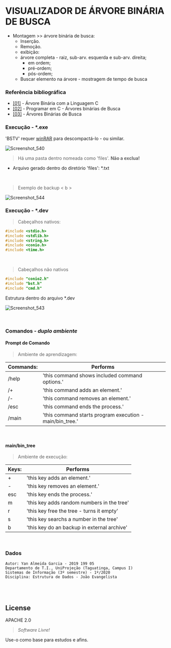 # VISUALIZADOR DE ÁRVORE BINÁRIA DE BUSCA
- Montagem >> árvore binária de busca:
	- Inserção.
	- Remoção.
	- exibição: 
	- árvore completa - raiz, sub-arv. esquerda e sub-arv. direita;
	    - em ordem;
	    - pré-ordem;
	    - pós-ordem;					
	- Buscar elemento na árvore - mostragem de tempo de busca

### Referência bibliográfica
* [[01]](http://ninjacode.com.br/arvore-binaria-com-a-linguagem-c/) - Árvore Binária com a Linguagem C
* [[02]](https://pt.wikibooks.org/wiki/Programar_em_C/%C3%81rvores_bin%C3%A1rias_de_Busca) - Programar em C - Árvores binárias de Busca
* [[03]](https://www.cin.ufpe.br/~dmrac/aula%20de%20arvore%20binaria%20de%20busca.pdf) - Árvores Binárias de Busca
### Execução - *.exe

'BSTV' requer [winRAR](https://www.win-rar.com/start.html?&L=0) para descompactá-lo - ou similar.

![Screenshot_540](https://user-images.githubusercontent.com/56321281/77133936-b9284a80-6a43-11ea-91b4-e91c511b6ede.png)

> Há uma pasta dentro nomeada como 'files'. **Não a exclua!**

- Arquivo gerado dentro do diretório 'files': *.txt

<br>

> Exemplo de backup < b >

![Screenshot_544](https://user-images.githubusercontent.com/56321281/77137254-e4169c80-6a4b-11ea-923a-f6d23ee12bcb.png)

### Execução - *.dev

> Cabeçalhos nativos:

```c
#include <stdio.h>
#include <stdlib.h>
#include <string.h>
#include <conio.h>
#include <time.h>
```
<br>

> Cabeçalhos não nativos

```c
#include "conio2.h" 
#include "bst.h" 
#include "cmd.h"
```
Estrutura dentro do arquivo *.dev

![Screenshot_543](https://user-images.githubusercontent.com/56321281/77134269-f6410c80-6a44-11ea-9312-98af48fc14fe.png)

<br>

### Comandos - *duplo ambiente*

#### Prompt de Comando

> Ambiente de aprendizagem: 

| Commands: | Performs |
| ------ | ------ |
| /help | 'this command shows included command options.' |
| /+ | 'this command adds an element.' |
| /- | 'this command removes an element.' |
| /esc | 'this command ends the process.' |
| /main | 'this command starts program execution - main/bin_tree.' |
<br>

#### main/bin_tree

> Ambiente de execução:

| Keys: | Performs |
| ------ | ------ |
| + | 'this key adds an element.' |
| - | 'this key removes an element.' |
| esc | 'this key ends the process.' |
| m | 'this key adds random numbers in the tree' |
| r | 'this key free the tree - turns it empty' |
| s | 'this key searchs a number in the tree' |
| b | 'this key do an backup in external archive' |

<br>

### Dados

    Autor: Yan Almeida Garcia - 2019 199 05
    Departamento de T.I., UniProjeção (Taguatinga, Campus I)
    Sistemas de Informação (3º semestre) - 1º/2020
    Disciplina: Estrutura de Dados - João Evangelista
    
<br><br>

License
----
APACHE 2.0

> *Software Livre!*

Use-o como base para estudos e afins.
